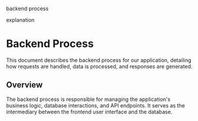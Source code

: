 backend process

explanation

# Backend Process
This document describes the backend process for our application, detailing how requests are handled, data is processed, and responses are generated.
## Overview
The backend process is responsible for managing the application's business logic, database interactions, and API endpoints. It serves as the intermediary between the frontend user interface and the database.